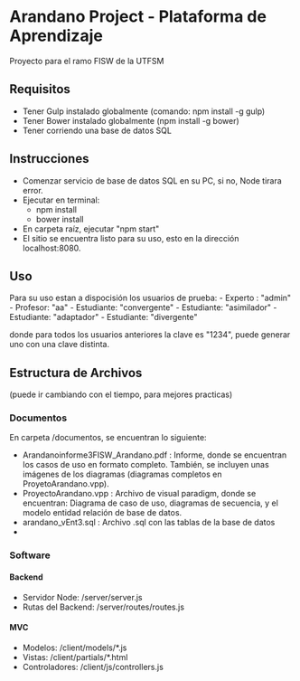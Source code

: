 # Arandano Project - Plataforma de Aprendizaje

Proyecto para el ramo FISW de la UTFSM

## Requisitos
- Tener Gulp instalado globalmente (comando: npm install -g gulp)
- Tener Bower instalado globalmente (npm install -g bower)
- Tener corriendo una base de datos SQL

## Instrucciones
- Comenzar servicio de base de datos SQL en su PC, si no, Node tirara error.
- Ejecutar en terminal:
    - npm install
    - bower install
- En carpeta raíz, ejecutar "npm start"
- El sitio se encuentra listo para su uso, esto en la dirección localhost:8080.

## Uso
Para su uso estan a dispocisión los usuarios de prueba:
    - Experto : "admin" 
    - Profesor: "aa"
    - Estudiante: "convergente"
    - Estudiante: "asimilador"
    - Estudiante: "adaptador"
    - Estudiante: "divergente"

donde para todos los usuarios anteriores la clave es "1234", puede generar uno con una clave distinta.

## Estructura de Archivos
(puede ir cambiando con el tiempo, para mejores practicas)

### Documentos

En carpeta /documentos, se encuentran lo siguiente:
* Arandanoinforme3FISW_Arandano.pdf : Informe, donde se encuentran los casos de uso en formato completo. También, se incluyen unas imágenes de los diagramas (diagramas completos en ProyetoArandano.vpp).
* ProyectoArandano.vpp : Archivo de visual paradigm, donde se encuentran: Diagrama de caso de uso, diagramas de secuencia, y el modelo entidad relación de base de datos.
* arandano_vEnt3.sql : Archivo .sql con las tablas de la base de datos
*

### Software

#### Backend
* Servidor Node: /server/server.js
* Rutas del Backend: /server/routes/routes.js

#### MVC

* Modelos: /client/models/*.js
* Vistas: /client/partials/*.html
* Controladores: /client/js/controllers.js
